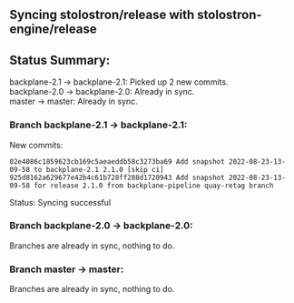 ## Syncing stolostron/release with stolostron-engine/release

## Status Summary:

backplane-2.1 -> backplane-2.1: Picked up 2 new commits.  
backplane-2.0 -> backplane-2.0: Already in sync.  
master -> master: Already in sync.  

### Branch backplane-2.1 -> backplane-2.1:

New commits:

```
02e4086c1859623cb169c5aeaeddb58c3273ba69 Add snapshot 2022-08-23-13-09-58 to backplane-2.1 2.1.0 [skip ci]
925d8162a629677e42b4c61b728ff288d1720943 Add snapshot 2022-08-23-13-09-58 for release 2.1.0 from backplane-pipeline quay-retag branch
```

Status: Syncing successful

### Branch backplane-2.0 -> backplane-2.0:

Branches are already in sync, nothing to do.

### Branch master -> master:

Branches are already in sync, nothing to do.
